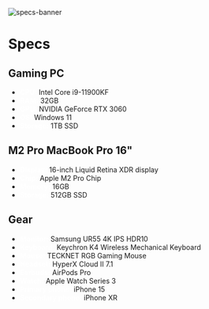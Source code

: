 ![specs-banner](https://github.com/alsonick/specs/assets/101022772/763c92bf-cbb6-4b36-9833-e3e3a1b7092a)

# Specs

## Gaming PC

- <span style="color: white; font-weight: bold">CPU:</span> Intel Core i9-11900KF
- <span style="color: white; font-weight: bold">RAM:</span> 32GB
- <span style="color: white; font-weight: bold">GPU:</span> NVIDIA GeForce RTX 3060
- <span style="color: white; font-weight: bold">OS:</span> Windows 11
- <span style="color: white; font-weight: bold">Storage:</span> 1TB SSD

## M2 Pro MacBook Pro 16"

- <span style="color: white; font-weight: bold">Display:</span> 16-inch Liquid Retina XDR display
- <span style="color: white; font-weight: bold">Chip:</span> Apple M2 Pro Chip
- <span style="color: white; font-weight: bold">Memory:</span> 16GB
- <span style="color: white; font-weight: bold">Storage:</span> 512GB SSD

## Gear

- <span style="color: white; font-weight: bold">Monitor:</span> Samsung UR55 4K IPS HDR10
- <span style="color: white; font-weight: bold">Keyboard:</span> Keychron K4 Wireless Mechanical Keyboard
- <span style="color: white; font-weight: bold">Mouse:</span> TECKNET RGB Gaming Mouse
- <span style="color: white; font-weight: bold">Headset:</span> HyperX Cloud II 7.1
- <span style="color: white; font-weight: bold">Earbuds:</span> AirPods Pro
- <span style="color: white; font-weight: bold">Watch:</span> Apple Watch Series 3
- <span style="color: white; font-weight: bold">Primary phone:</span> iPhone 15
- <span style="color: white; font-weight: bold">Secondary phone:</span> iPhone XR
